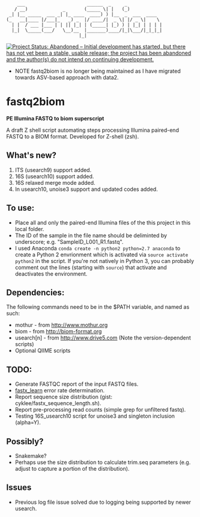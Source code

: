 ```
    ___                       ______  _     _             
   / __)             _       (_____ \| |   (_)            
 _| |__ _____  ___ _| |_ ____  ____) ) |__  _  ___  ____  
(_   __|____ |/___|_   _) _  |/ ____/|  _ \| |/ _ \|    \ 
  | |  / ___ |___ | | || |_| | (_____| |_) ) | |_| | | | |
  |_|  \_____(___/   \__)__  |_______)____/|_|\___/|_|_|_|
                           |_|                            
```
[![Project Status: Abandoned – Initial development has started, but there has not yet been a stable, usable release; the project has been abandoned and the author(s) do not intend on continuing development.](https://www.repostatus.org/badges/latest/abandoned.svg)](https://www.repostatus.org/#abandoned)
* NOTE fastq2biom is no longer being maintained as I have migrated towards ASV-based approach with data2.

# fastq2biom
**PE Illumina FASTQ to biom superscript**

A draft Z shell script automating steps processing Illumina paired-end FASTQ to a BIOM format.
Developed for Z-shell (zsh).

## What's new?

1. ITS (usearch9) support added.
2. 16S (usearch10) support added.
3. 16S relaxed merge mode added.
4. In usearch10, unoise3 support and updated codes added.


## To use:

* Place all and only the paired-end Illumina files of the this project in this local folder.
* The ID of the sample in the file name should be deliminted by underscore; e.g. "SampleID_L001_R1.fastq".
* I used Anaconda `conda create -n python2 python=2.7 anaconda` to create a Python 2 envrionment which is activated via `source activate python2` in the script. If you're not natively in Python 3, you can probably comment out the lines (starting with `source`) that activate and deactivates the environment.

## Dependencies:

The following commands need to be in the $PATH variable, and named as such:
* mothur - from http://www.mothur.org
* biom - from http://biom-format.org
* usearch[n] - from http://www.drive5.com (Note the version-dependent scripts)
* Optional QIIME scripts

## TODO:
* Generate FASTQC report of the input FASTQ files.
* [fastx_learn](http://www.drive5.com/usearch/manual/cmd_fastx_learn.html) error rate determination.
* Report sequence size distribution (gist: cyklee/fastx_sequence_length.sh).
* Report pre-processing read counts (simple grep for unfiltered fastq).
* Testing 16S_usearch10 script for unoise3 and singleton inclusion (alpha=Y).

## Possibly?
* Snakemake?
* Perhaps use the size distribution to calculate trim.seq parameters (e.g. adjust to capture a portion of the distribution).

## Issues
* Previous log file issue solved due to logging being supported by newer usearch.



